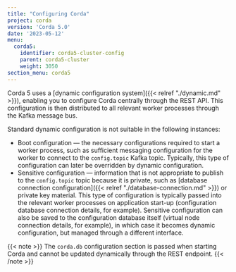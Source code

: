 ```yaml
---
title: "Configuring Corda"
project: corda
version: 'Corda 5.0'
date: '2023-05-12'
menu:
  corda5:
    identifier: corda5-cluster-config
    parent: corda5-cluster
    weight: 3050
section_menu: corda5
---
```


Corda 5 uses a [dynamic configuration system]({{< relref "./dynamic.md" >}}), enabling you to configure Corda centrally through the REST API. This configuration is then distributed to all relevant worker processes through the Kafka message bus.

Standard dynamic configuration is not suitable in the following instances:
* Boot configuration — the necessary configurations required to start a worker process, such as sufficient messaging configuration for the worker to connect to the `config.topic` Kafka topic. Typically, this type of configuration can later be overridden by dynamic configuration.
* Sensitive configuration — information that is not appropriate to publish to the `config.topic` topic because it is private, such as [database connection configuration]({{< relref "./database-connection.md" >}}) or private key material. This type of configuration is typically passed into the relevant worker processes on application start-up (configuration database connection details, for example). Sensitive configuration can also be saved to the configuration database itself (virtual node connection details, for example), in which case it becomes dynamic configuration, but managed through a different interface. 

{{< note >}}
The `corda.db` configuration section is passed when starting Corda and cannot be updated dynamically through the REST endpoint.
{{< /note >}}
